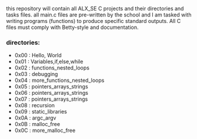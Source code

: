 this repository will contain all ALX_SE C projects and their directories and
tasks files.
all main.c files are pre-written by the school and I am tasked with writing
programs (functions) to produce specific standard outputs. All C files must
comply with Betty-style and documentation.

### directories:
- 0x00 : Hello, World
- 0x01 : Variables,if,else,while
- 0x02 : functions_nested_loops
- 0x03 : debugging
- 0x04 : more_functions_nested_loops
- 0x05 : pointers_arrays_strings
- 0x06 : pointers_arrays_strings
- 0x07 : pointers_arrays_strings
- 0x08 : recursion
- 0x09 : static_libraries
- 0x0A : argc_argv
- 0x0B : malloc_free
- 0x0C : more_malloc_free
